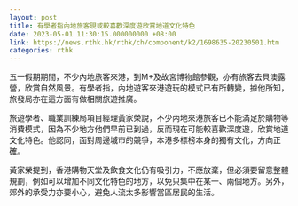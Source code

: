 ```yaml
---
layout: post
title: 有學者指內地旅客現或較喜歡深度遊欣賞地道文化特色
date: 2023-05-01 11:30:15.000000000 +08:00
link: https://news.rthk.hk/rthk/ch/component/k2/1698635-20230501.htm
categories: rthk
---
```


五一假期期間，不少內地旅客來港，到M+及故宮博物館參觀，亦有旅客去貝澳露營，欣賞自然風景。有學者指，內地遊客來港遊玩的模式已有所轉變，據他所知，旅發局亦在這方面有做相關旅遊推廣。

旅遊學者、職業訓練局項目經理黃家榮說，不少內地來港旅客已不能滿足於購物等消費模式，因為不少地方他們早前已到過，反而現在可能較喜歡深度遊，欣賞地道文化特色。他認同，面對周邊城市的競爭，本港多標榜本身的獨有文化，方向正確。

黃家榮提到，香港購物天堂及飲食文化仍有吸引力，不應放棄，但必須要留意整體規劃，例如可以增加不同文化特色的地方，以免只集中在某一、兩個地方。另外，郊外的承受力亦要小心，避免人流太多影響當區居民的生活。
